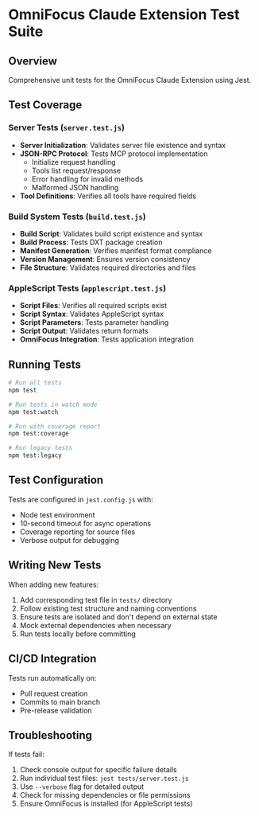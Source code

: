 # OmniFocus Claude Extension Test Suite

## Overview
Comprehensive unit tests for the OmniFocus Claude Extension using Jest.

## Test Coverage

### Server Tests (`server.test.js`)
- **Server Initialization**: Validates server file existence and syntax
- **JSON-RPC Protocol**: Tests MCP protocol implementation
  - Initialize request handling
  - Tools list request/response
  - Error handling for invalid methods
  - Malformed JSON handling
- **Tool Definitions**: Verifies all tools have required fields

### Build System Tests (`build.test.js`)
- **Build Script**: Validates build script existence and syntax
- **Build Process**: Tests DXT package creation
- **Manifest Generation**: Verifies manifest format compliance
- **Version Management**: Ensures version consistency
- **File Structure**: Validates required directories and files

### AppleScript Tests (`applescript.test.js`)
- **Script Files**: Verifies all required scripts exist
- **Script Syntax**: Validates AppleScript syntax
- **Script Parameters**: Tests parameter handling
- **Script Output**: Validates return formats
- **OmniFocus Integration**: Tests application integration

## Running Tests

```bash
# Run all tests
npm test

# Run tests in watch mode
npm test:watch

# Run with coverage report
npm test:coverage

# Run legacy tests
npm test:legacy
```

## Test Configuration

Tests are configured in `jest.config.js` with:
- Node test environment
- 10-second timeout for async operations
- Coverage reporting for source files
- Verbose output for debugging

## Writing New Tests

When adding new features:
1. Add corresponding test file in `tests/` directory
2. Follow existing test structure and naming conventions
3. Ensure tests are isolated and don't depend on external state
4. Mock external dependencies when necessary
5. Run tests locally before committing

## CI/CD Integration

Tests run automatically on:
- Pull request creation
- Commits to main branch
- Pre-release validation

## Troubleshooting

If tests fail:
1. Check console output for specific failure details
2. Run individual test files: `jest tests/server.test.js`
3. Use `--verbose` flag for detailed output
4. Check for missing dependencies or file permissions
5. Ensure OmniFocus is installed (for AppleScript tests)